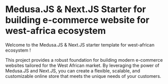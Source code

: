 # Medusa.JS & Next.JS Starter for building e-commerce website for west-africa ecosystem

Welcome to the Medusa.JS & Next.JS starter template for west-african ecosystem !

This project provides a robust foundation for building modern e-commerce websites
tailored for the West African market.
By leveraging the power of Medusa.JS and Next.JS, you can create a flexible,
scalable, and customizable online store that meets the unique needs of your customers.
